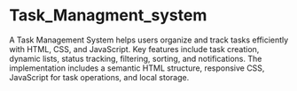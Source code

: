 # Task_Managment_system
A Task Management System helps users organize and track tasks efficiently with HTML, CSS, and JavaScript. Key features include task creation, dynamic lists, status tracking, filtering, sorting, and notifications. The implementation includes a semantic HTML structure, responsive CSS, JavaScript for task operations, and local storage.
